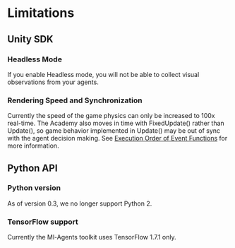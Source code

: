 # Limitations

## Unity SDK

### Headless Mode

If you enable Headless mode, you will not be able to collect visual observations
from your agents.

### Rendering Speed and Synchronization

Currently the speed of the game physics can only be increased to 100x real-time.
The Academy also moves in time with FixedUpdate() rather than Update(), so game
behavior implemented in Update() may be out of sync with the agent decision
making. See
[Execution Order of Event Functions](https://docs.unity3d.com/Manual/ExecutionOrder.html)
for more information.

## Python API

### Python version

As of version 0.3, we no longer support Python 2.

### TensorFlow support

Currently the Ml-Agents toolkit uses TensorFlow 1.7.1 only.

